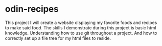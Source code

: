# odin-recipes
This project I will create a website displaying my favorite foods
and recipes to make said food.
The skills I demonstrate during this project is basic html knowledge.
Understanding how to use git throughout a project. And how to correctly
set up a file tree for my html files to reside.
